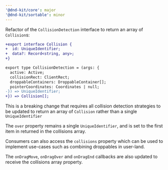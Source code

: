 ```yaml
---
'@dnd-kit/core': major
'@dnd-kit/sortable': minor
---
```


Refactor of the `CollisionDetection` interface to return an array of `Collision`s:

```diff
+export interface Collision {
+  id: UniqueIdentifier;
+  data?: Record<string, any>;
+}

export type CollisionDetection = (args: {
  active: Active;
  collisionRect: ClientRect;
  droppableContainers: DroppableContainer[];
  pointerCoordinates: Coordinates | null;
-}) => UniqueIdentifier;
+}) => Collision[];
```

This is a breaking change that requires all collision detection strategies to be updated to return an array of `Collision` rather than a single `UniqueIdentifier`

The `over` property remains a single `UniqueIdentifier`, and is set to the first item in returned in the collisions array.

Consumers can also access the `collisions` property which can be used to implement use-cases such as combining droppables in user-land.

The `onDragMove`, `onDragOver` and `onDragEnd` callbacks are also updated to receive the collisions array property.
